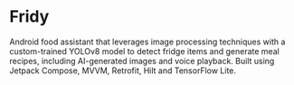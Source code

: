 # Fridy
Android food assistant that leverages image processing techniques with a custom-trained YOLOv8 model to detect fridge items and generate meal recipes, including AI-generated images and voice playback. Built using Jetpack Compose, MVVM, Retrofit, Hilt and TensorFlow Lite.
